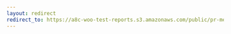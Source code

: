 ```yaml
---
layout: redirect
redirect_to: https://a8c-woo-test-reports.s3.amazonaws.com/public/pr-merge/41715/e2e/index.html
---
```

